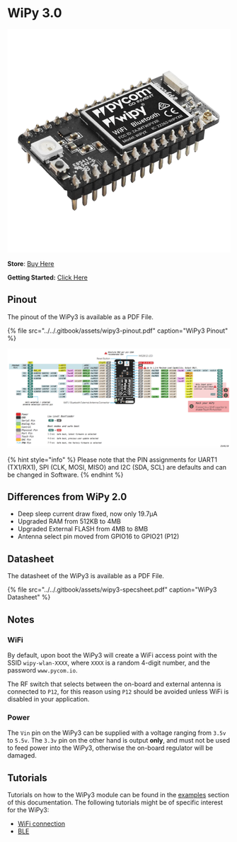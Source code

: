 # WiPy 3.0

![](../../.gitbook/assets/wipy3.png)

**Store**: [Buy Here](http://www.pycom.io/wipy-3)

**Getting Started:** [Click Here](../../gettingstarted/connection/wipy.md)

## Pinout

The pinout of the WiPy3 is available as a PDF File.

{% file src="../../.gitbook/assets/wipy3-pinout.pdf" caption="WiPy3 Pinout" %}

![](../../.gitbook/assets/wipy3-pinout.png)

{% hint style="info" %}
Please note that the PIN assignments for UART1 \(TX1/RX1\), SPI \(CLK, MOSI, MISO\) and I2C \(SDA, SCL\) are defaults and can be changed in Software.
{% endhint %}

## Differences from WiPy 2.0

* Deep sleep current draw fixed, now only 19.7µA
* Upgraded RAM from 512KB to 4MB
* Upgraded External FLASH from 4MB to 8MB
* Antenna select pin moved from GPIO16 to GPIO21 \(P12\)

## Datasheet

The datasheet of the WiPy3 is available as a PDF File.

{% file src="../../.gitbook/assets/wipy3-specsheet.pdf" caption="WiPy3 Datasheet" %}

## Notes

### WiFi

By default, upon boot the WiPy3 will create a WiFi access point with the SSID `wipy-wlan-XXXX`, where `XXXX` is a random 4-digit number, and the password `www.pycom.io`.

The RF switch that selects between the on-board and external antenna is connected to `P12`, for this reason using `P12` should be avoided unless WiFi is disabled in your application.

### Power

The `Vin` pin on the WiPy3 can be supplied with a voltage ranging from `3.5v` to `5.5v`. The `3.3v` pin on the other hand is output **only**, and must not be used to feed power into the WiPy3, otherwise the on-board regulator will be damaged.

## Tutorials

Tutorials on how to the WiPy3 module can be found in the [examples](../../tutorials/introduction.md) section of this documentation. The following tutorials might be of specific interest for the WiPy3:

* [WiFi connection](../../tutorials/all/wlan.md)
* [BLE](../../tutorials/all/ble.md)

